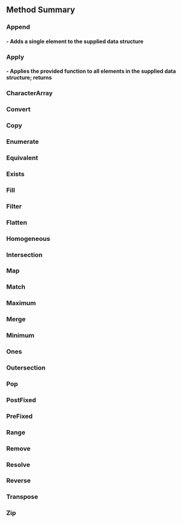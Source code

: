 ## Method Summary

### Append
#### - Adds a single element to the supplied data structure
### Apply
#### - Applies the provided function to all elements in the supplied data structure; returns 
### CharacterArray

### Convert

### Copy

### Enumerate

### Equivalent

### Exists

### Fill

### Filter

### Flatten

### Homogeneous

### Intersection

### Map

### Match

### Maximum

### Merge

### Minimum

### Ones

### Outersection

### Pop

### PostFixed

### PreFixed

### Range

### Remove

### Resolve

### Reverse

### Transpose

### Zip
